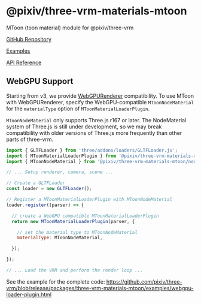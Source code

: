 # @pixiv/three-vrm-materials-mtoon

MToon (toon material) module for @pixiv/three-vrm

[GitHub Repository](https://github.com/pixiv/three-vrm/tree/dev/packages/three-vrm-materials-mtoon)

[Examples](https://pixiv.github.io/three-vrm/packages/three-vrm-materials-mtoon/examples)

[API Reference](https://pixiv.github.io/three-vrm/docs/modules/three-vrm-materials-mtoon)

## WebGPU Support

Starting from v3, we provide [WebGPURenderer](https://github.com/mrdoob/three.js/blob/master/examples/jsm/renderers/webgpu/WebGPURenderer.js) compatibility.
To use MToon with WebGPURenderer, specify the WebGPU-compatible `MToonNodeMaterial` for the `materialType` option of `MToonMaterialLoaderPlugin`.

`MToonNodeMaterial` only supports Three.js r167 or later.
The NodeMaterial system of Three.js is still under development, so we may break compatibility with older versions of Three.js more frequently than other parts of three-vrm.

```js
import { GLTFLoader } from 'three/addons/loaders/GLTFLoader.js';
import { MToonMaterialLoaderPlugin } from '@pixiv/three-vrm-materials-mtoon';
import { MToonNodeMaterial } from '@pixiv/three-vrm-materials-mtoon/nodes';

// ... Setup renderer, camera, scene ...

// Create a GLTFLoader
const loader = new GLTFLoader();

// Register a MToonMaterialLoaderPlugin with MToonNodeMaterial
loader.register((parser) => {

  // create a WebGPU compatible MToonMaterialLoaderPlugin
  return new MToonMaterialLoaderPlugin(parser, {

    // set the material type to MToonNodeMaterial
    materialType: MToonNodeMaterial,

  });

});

// ... Load the VRM and perform the render loop ...
```

See the example for the complete code: https://github.com/pixiv/three-vrm/blob/release/packages/three-vrm-materials-mtoon/examples/webgpu-loader-plugin.html
